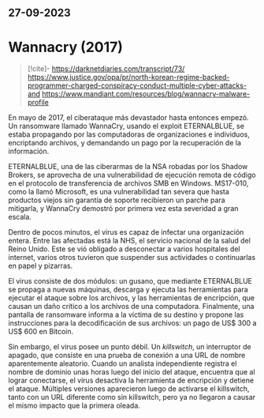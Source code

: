 27-09-2023
---
# Wannacry (2017)

> [!cite]-
> https://darknetdiaries.com/transcript/73/
> https://www.justice.gov/opa/pr/north-korean-regime-backed-programmer-charged-conspiracy-conduct-multiple-cyber-attacks-and
> https://www.mandiant.com/resources/blog/wannacry-malware-profile

En mayo de 2017, el ciberataque más devastador hasta entonces empezó. Un ransomware llamado WannaCry, usando el exploit ETERNALBLUE, se estaba propagando por las computadoras de organizaciones e individuos, encriptando archivos, y demandando un pago por la recuperación de la información.

ETERNALBLUE, una de las ciberarmas de la NSA robadas por los Shadow Brokers, se aprovecha de una vulnerabilidad de ejecución remota de código en el protocolo de transferencia de archivos SMB en Windows. MS17-010, como la llamó Microsoft, es una vulnerabilidad tan severa que hasta productos viejos sin garantía de soporte recibieron un parche para mitigarla, y WannaCry demostró por primera vez esta severidad a gran escala.

Dentro de pocos minutos, el virus es capaz de infectar una organización entera. Entre las afectadas está la NHS, el servicio nacional de la salud del Reino Unido. Este se vió obligado a desconectar a varios hospitales del internet, varios otros tuvieron que suspender sus actividades o continuarlas en papel y pizarras. 

El virus consiste de dos módulos: un gusano, que mediante ETERNALBLUE se propaga a nuevas máquinas, descarga y ejecuta las herramientas para ejecutar el ataque sobre los archivos, y las herramientas de encripción, que causan un daño crítico a los archivos de una computadora. Finalmente, una pantalla de ransomware informa a la víctima de su destino y propone las instrucciones para la decodificación de sus archivos: un pago de US\$ 300 a US\$ 600 en Bitcoin.

Sin embargo, el virus posee un punto débil. Un *killswitch*, un interruptor de apagado, que consiste en una prueba de conexión a una URL de nombre aparentemente aleatorio. Cuando un analista independiente registra el nombre de dominio unas horas luego del inicio del ataque, encuentra que al lograr conectarse, el virus desactiva la herramienta de encripción y detiene el ataque. Múltiples versiones aparecieron luego de activarse el killswitch, tanto con un URL diferente como sin killswitch, pero ya no llegaron a causar el mismo impacto que la primera oleada.